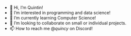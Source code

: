 - 👋 Hi, I’m Quintin!
- 👀 I’m interested in programming and data science! 
- 🌱 I’m currently learning Computer Science! 
- 💞️ I’m looking to collaborate on small or individual projects. 
- 📫 How to reach me @_quincy_ on Discord! 

<!---
Quinn-178/Quinn-178 is a ✨ special ✨ repository because its `README.md` (this file) appears on your GitHub profile.
You can click the Preview link to take a look at your changes.
--->
